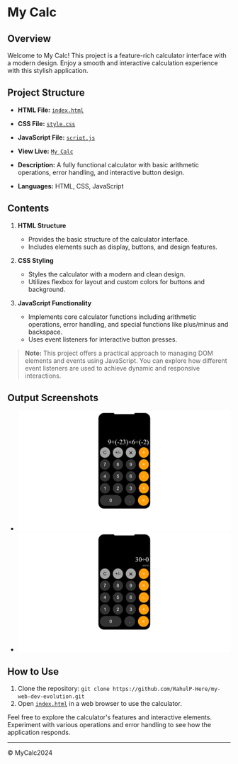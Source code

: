 # My Calc

## Overview

Welcome to My Calc! This project is a feature-rich calculator interface with a modern design. Enjoy a smooth and interactive calculation experience with this stylish application.

## Project Structure

- **HTML File:** [`index.html`](index.html)
  
- **CSS File:** [`style.css`](style.css)
  
- **JavaScript File:** [`script.js`](script.js)
  
- **View Live:** [`My Calc`](https://rahulp-here.github.io/my-web-dev-evolution.github.io/Project-8/index.html) 

- **Description:** A fully functional calculator with basic arithmetic operations, error handling, and interactive button design.
  
- **Languages:** HTML, CSS, JavaScript

## Contents

1. **HTML Structure**
   - Provides the basic structure of the calculator interface.
   - Includes elements such as display, buttons, and design features.

2. **CSS Styling**
   - Styles the calculator with a modern and clean design.
   - Utilizes flexbox for layout and custom colors for buttons and background.

3. **JavaScript Functionality**
   - Implements core calculator functions including arithmetic operations, error handling, and special functions like plus/minus and backspace.
   - Uses event listeners for interactive button presses.

> **Note:** This project offers a practical approach to managing DOM elements and events using JavaScript. You can explore how different event listeners are used to achieve dynamic and responsive interactions.

## Output Screenshots

- ![Calculator Interface](./assets/output/Interface.png)
- ![Error Handeling](./assets/output/error.png)

## How to Use

1. Clone the repository: `git clone https://github.com/RahulP-Here/my-web-dev-evolution.git`
2. Open [`index.html`](index.html) in a web browser to use the calculator.

Feel free to explore the calculator's features and interactive elements. Experiment with various operations and error handling to see how the application responds.

---

&copy; MyCalc2024
